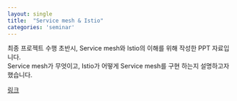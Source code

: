 ```yaml
---
layout: single
title:  "Service mesh & Istio"
categories: 'seminar'
---
```


최종 프로젝트 수행 초반시, Service mesh와 Istio의 이해를 위해 작성한 PPT 자료입니다.     
Service mesh가 무엇이고, Istio가 어떻게 Service mesh를 구현 하는지 설명하고자했습니다.   

[링크](https://drive.google.com/file/d/1akQooTTXBBzX1J-cclHZskNh4-TGKfAe/view?usp=sharing)